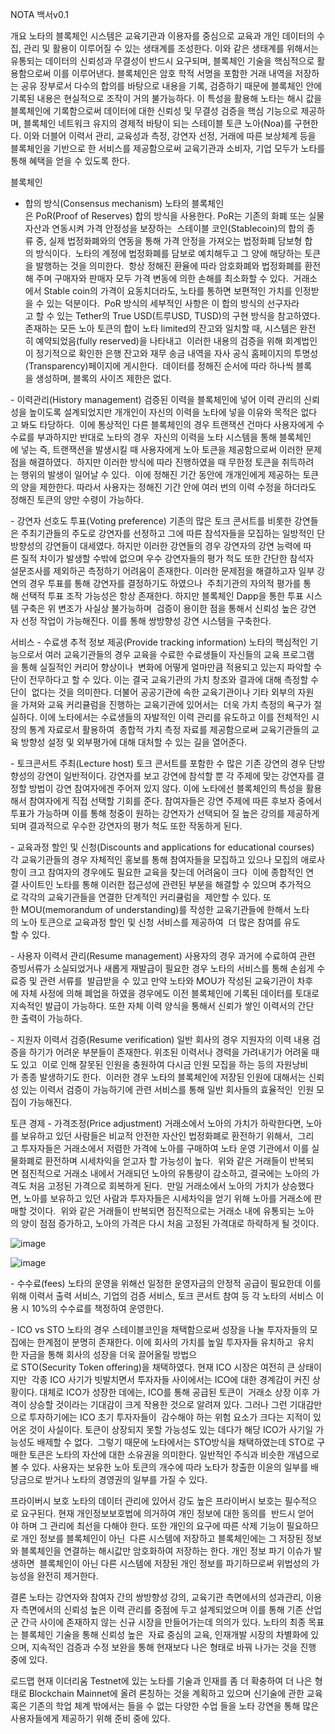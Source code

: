 NOTA 백서v0.1

개요
노타의 블록체인 시스템은 교육기관과 이용자를 중심으로 교육과 개인 데이터의 수집, 관리 및 활용이 이루어질 수 있는 생태계를 조성한다. 
이와 같은 생태계를 위해서는 유통되는 데이터의 신뢰성과 무결성이 반드시 요구되며, 블록체인 기술을 핵심적으로 활용함으로써 이를 이루어낸다. 
블록체인은 암호 학적 서명을 포함한 거래 내역을 저장하는 공유 장부로서 다수의 합의를 바탕으로 내용을 기록, 검증하기 때문에 
블록체인 안에 기록된 내용은 현실적으로 조작이 거의 불가능하다. 이 특성을 활용해 노타는 해시 값을 블록체인에 기록함으로써 
데이터에 대한 신뢰성 및 무결성 검증을 핵심 기능으로 제공하며, 블록체인 네트워크 유지의 경제적 바탕이 되는 스테이블 토큰 노아(Noa)를 구현한다. 
이와 더블어 이력서 관리, 교육성과 측정, 강연자 선정, 거래에 따른 보상체계 등을 블록체인을 기반으로 한 서비스를 제공함으로써 
교육기관과 소비자, 기업 모두가 노타를 통해 혜택을 얻을 수 있도록 한다.


블록체인
- 합의 방식(Consensus mechanism)
노타의 블록체인은 PoR(Proof of Reserves) 합의 방식을 사용한다. PoR는 기존의 화폐 또는 실물 자산과 연동시켜 가격 안정성을 보장하는 
스테이블 코인(Stablecoin)의 합의 종류 중, 실제 법정화폐와의 연동을 통해 가격 안정을 가져오는 법정화폐 담보형 합의 방식이다. 
노타의 계정에 법정화폐를 담보로 예치해두고 그 양에 해당하는 토큰을 발행하는 것을 의미한다. 
항상 정해진 환율에 따라 암호화폐와 법정화폐를 환전해 주며 구매자와 판매자 모두 가격 변동에 의한 손해를 최소화할 수 있다. 
거래소에서 Stable coin의 가격이 요동치더라도, 노타를 통하면 보편적인 가치를 인정받을 수 있는 덕분이다. 
PoR 방식의 세부적인 사항은 이 합의 방식의 선구자라고 할 수 있는 Tether의 True USD(트루USD, TUSD)의 구현 방식을 참고하였다. 
존재하는 모든 노아 토큰의 합이 노타 limited의 잔고와 일치할 때, 시스템은 완전히 예약되었음(fully reserved)을 나타내고 
이러한 내용의 검증을 위해 회계법인이 정기적으로 확인한 은행 잔고와 재무 송금 내역을 자사 공식 홈페이지의 투명성(Transparency)페이지에 게시한다. 
데이터를 정해진 순서에 따라 하나씩 블록을 생성하며, 블록의 사이즈 제한은 없다.

- 이력관리(History management)
검증된 이력을 블록체인에 넣어 이력 관리의 신뢰성을 높이도록 설계되었지만 개개인이 자신의 이력을 노타에 넣을 이유와 목적은 없다고 봐도 타당하다. 
이에 통상적인 다른 블록체인의 경우 트랜잭션 건마다 사용자에게 수수료를 부과하지만 반대로 노타의 경우 
자신의 이력을 노타 시스템을 통해 블록체인에 넣는 즉, 트랜잭션을 발생시킬 때 사용자에게 노아 토큰을 제공함으로써 이러한 문제점을 해결하였다. 
하지만 이러한 방식에 따라 진행하였을 때 무한정 토큰을 취득하려는 행위의 발생이 일어날 수 있다. 
이에 정해진 기간 동안에 개개인에게 제공하는 토큰의 양을 제한한다. 따라서 사용자는 정해진 기간 안에 여러 번의 이력 수정을 하더라도 
정해진 토큰의 양만 수령이 가능하다.

- 강연자 선호도 투표(Voting preference)
기존의 많은 토크 콘서트를 비롯한 강연들은 주최기관들의 주도로 강연자를 선정하고 그에 따른 참석자들을 모집하는 일방적인 단방향성의 강연들이 대세였다.
하지만 이러한 강연들의 경우 강연자의 강연 능력에 따른 질적 차이가 발생할 수밖에 없으며 우수 강연자들의 평가 척도 또한 간단한 참석자 
설문조사를 제외하곤 측정하기 어려움이 존재한다. 이러한 문제점을 해결하고자 일부 강연의 경우 투표를 통해 강연자를 결정하기도 하였으나 
주최기관의 자의적 평가를 통해 선택적 투표 조작 가능성은 항상 존재한다. 하지만 블록체인 Dapp을 통한 투표 시스템 구축은 위 변조가 사실상 불가능하며 
검증이 용이한 점을 통해서 신뢰성 높은 강연자 선정 작업이 가능해진다. 이를 통해 쌍방향성 강연 시스템을 구축한다.


서비스
- 수료생 추적 정보 제공(Provide tracking information)
노타의 핵심적인 기능으로서 여러 교육기관들의 경우 교육을 수료한 수료생들이 자신들의 교육 프로그램을 통해 실질적인 커리어 향상이나 
변화에 어떻게 얼마만큼 적용되고 있는지 파악할 수단이 전무하다고 할 수 있다. 이는 결국 교육기관의 가치 창조와 결과에 대해 측정할 수단이 
없다는 것을 의미한다. 더불어 공공기관에 속한 교육기관이나 기타 외부의 자원을 가져와 교육 커리큘럼을 진행하는 교육기관에 있어서는 
더욱 가치 측정의 욕구가 절실하다. 이에 노타에서는 수료생들의 자발적인 이력 관리를 유도하고 이를 전체적인 시장의 통계 자료로서 활용하여 
종합적 가치 측정 자료를 제공함으로써 교육기관들의 교육 방향성 설정 및 외부평가에 대해 대처할 수 있는 길을 열어준다.

- 토크콘서트 주최(Lecture host)
토크 콘서트를 포함한 수 많은 기존 강연의 경우 단방향성의 강연이 일반적이다. 강연자를 보고 강연에 참석할 뿐 각 주제에 맞는 강연자를 
결정할 방법이 강연 참여자에겐 주어져 있지 않다. 이에 노타에선 블록체인의 특성을 활용해서 참여자에게 직접 선택할 기회를 준다. 
참여자들은 강연 주제에 따른 후보자 중에서 투표가 가능하며 이를 통해 청중이 원하는 강연자가 선택되어 질 높은 강의를 제공하게 되며 
결과적으로 우수한 강연자의 평가 척도 또한 작동하게 된다.

- 교육과정 할인 및 신청(Discounts and applications for educational courses)
각 교육기관들의 경우 자체적인 홍보를 통해 참여자들을 모집하고 있으나 모집의 애로사항이 크고 참여자의 경우에도 필요한 교육을 찾는데 어려움이 크다 
이에 종합적인 연결 사이트인 노타를 통해 이러한 접근성에 관련된 부분을 해결할 수 있으며 추가적으로 각각의 교육기관들을 연결한 단계적인 커리큘럼을 
제안할 수 있다. 또한 MOU(memorandum of understanding)를 작성한 교육기관들에 한해서 노타의 노아 토큰으로 교육과정 할인 및 신청 서비스를 제공하여 
더 많은 참여를 유도할 수 있다.

- 사용자 이력서 관리(Resume management)
사용자의 경우 과거에 수료하여 관련 증빙서류가 소실되었거나 새롭게 재발급이 필요한 경우 노타의 서비스를 통해 손쉽게 수료증 및 관련 서류를 
발급받을 수 있고 만약 노타와 MOU가 작성된 교육기관이 차후에 자체 사정에 의해 폐업을 하였을 경우에도 이전 블록체인에 기록된 데이터를 토대로 
지속적인 발급이 가능하다. 또한 자체 이력 양식을 통해서 신뢰가 쌓인 이력서의 간단한 출력이 가능하다.

- 지원자 이력서 검증(Resume verification)
일반 회사의 경우 지원자의 이력 내용 검증을 하기가 어려운 부분들이 존재한다. 위조된 이력서나 경력을 가려내기가 어려울 때도 있고 
이로 인해 잘못된 인원을 충원하여 다시금 인원 모집을 하는 등의 자원낭비가 종종 발생하기도 한다. 
이러한 경우 노타의 블록체인에 저장된 인원에 대해서는 신뢰성 있는 이력서 검증이 가능하기에 관련 서비스를 통해 일반 회사들의 효율적인 
인원 모집이 가능해진다.
 
 
토큰 경제
- 가격조정(Price adjustment)
거래소에서 노아의 가치가 하락한다면, 노아를 보유하고 있던 사람들은 비교적 안전한 자산인 법정화폐로 환전하기 위해서, 
그리고 투자자들은 거래소에서 저렴한 가격에 노아를 구매하여 노타 운영 기관에서 이를 실물화폐로 환전하며 시세차익을 얻고자 할 가능성이 높다. 
위와 같은 거래들이 반복되면 점진적으로 거래소 내에서 거래되던 노아의 유통량이 감소하고, 결국에는 노아의 가격도 처음 고정된 가격으로 회복하게 된다. 
만일 거래소에서 노아의 가치가 상승했다면, 노아를 보유하고 있던 사람과 투자자들은 시세차익을 얻기 위해 노아를 거래소에 판매할 것이다. 
위와 같은 거래들이 반복되면 점진적으로는 거래소 내에 유통되는 노아의 양이 점점 증가하고, 노아의 가격은 다시 처음 고정된 가격대로 하락하게 될 것이다.

![image](https://user-images.githubusercontent.com/46808557/65584372-c34d1d00-dfbb-11e9-9ffe-fcdd0d1b0383.png)

![image](https://user-images.githubusercontent.com/46808557/65584430-d3fd9300-dfbb-11e9-8726-64b187258156.png)

- 수수료(fees)
노타의 운영을 위해선 일정한 운영자금의 안정적 공급이 필요한데 이를 위해 이력서 출력 서비스, 기업의 검증 서비스, 토크 콘서트 참여 등 
각 노타의 서비스 이용 시 10%의 수수료를 책정하여 운영한다.

- ICO vs STO
노타의 경우 스테이블코인을 채택함으로써 성장을 나눌 투자자들의 모집에는 한계점이 분명히 존재한다. 이에 회사의 가치를 높일 투자자들 유치하고 
유치한 자금을 통해 회사의 성장을 더욱 끌어올릴 방법으로 STO(Security Token offering)을 채택하였다. 현재 ICO 시장은 여전히 큰 상태이지만 
각종 ICO 사기가 빗발치면서 투자자들 사이에서는 ICO에 대한 경계감이 커진 상황이다. 대체로 ICO가 성장한 데에는, ICO를 통해 공급된 토큰이 
거래소 상장 이후 가격이 상승할 것이라는 기대감이 크게 작용한 것으로 알려져 있다. 그러나 그런 기대감만으로 투자하기에는 ICO 초기 투자자들이 
감수해야 하는 위험 요소가 크다는 지적이 있어온 것이 사실이다. 토큰이 상장되지 못할 가능성도 있는 데다가 해당 ICO가 사기일 가능성도 배제할 수 없다. 
그렇기 때문에 노타에서는 STO방식을 채택하였는데 STO로 구매한 토큰은 노타의 자산에 대한 소유권을 의미한다. 일반적인 주식과 비슷한 개념으로 
볼 수 있다. 사용자는 보유한 노아 토큰의 개수에 따라 노타가 창출한 이윤의 일부를 배당금으로 받거나 노타의 경영권의 일부를 가질 수 있다.


프라이버시 보호
노타의 데이터 관리에 있어서 강도 높은 프라이버시 보호는 필수적으로 요구된다. 현재 개인정보보호법에 의거하여 개인 정보에 대한 동의를 
반드시 얻어야 하며 그 관리에 최선을 다해야 한다. 또한 개인의 요구에 따른 삭제 기능이 필요하므로 개인 정보를 블록체인이 아닌 
다른 시스템에 저장하고 블록체인에는 그 저장된 정보와 블록체인을 연결하는 해시값만 암호화하여 저장하는 한다. 개인 정보 파기 이슈가 발생하면 
블록체인이 아닌 다른 시스템에 저장된 개인 정보를 파기하므로써 위법성의 가능성을 완전히 제거한다.


결론
노타는 강연자와 참여자 간의 쌍방향성 강의, 교육기관 측면에서의 성과관리, 이용자 측면에서의 신뢰성 높은 이력 관리를 중점에 두고 설계되었으며 
이를 통해 기존 산업 군 간극 사이에 존재하지 않는 신규 시장을 만들어가는데 의의가 있다. 노타의 최종 목표는 블록체인 기술을 통해 신뢰성 높은 
자료 중심의 교육, 인재개발 시장의 차별화에 있으며, 지속적인 검증과 수정 보완을 통해 현재보다 나은 형태로 바꿔 나가는 것을 진행 중에 있다.

로드맵
현재 이더리움 Testnet에 있는 노타를 기술과 인재를 좀 더 확충하여 더 나은 형태로 Blockchain Mainnet에 올려 론칭하는 것을 계획하고 있으며 
신기술에 관한 교육 혹은 기존의 학업 체계 밖에서는 들을 수 없는 다양한 수업 들을 노타 강연을 통해 많은 사용자들에게 제공하기 위해 준비 중에 있다.


